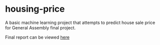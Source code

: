 # housing-price
A basic machine learning project that attempts to predict house sale price for General Assembly final project.

Final report can be viewed [here](https://github.com/ftan84/housing_price/blob/master/report.pdf)
